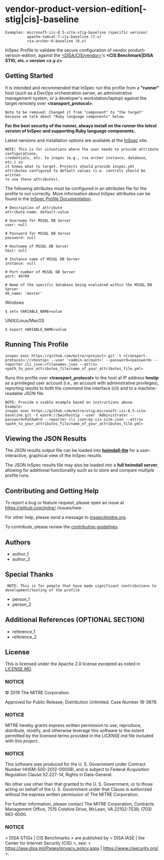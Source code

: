 # vendor-product-version-edition[-stig|cis]-baseline

    Examples: microsoft-iis-8.5-site-stig-baseline (specific version)
              apache-tomcat-7-cis-baseline (7.x)
              rsa-archer-6-baseline (6.x)

InSpec Profile to validate the secure configuration of vendor product-version-edition, against the [<DISA/CIS/vendor>](http://linktosite)'s **<CIS Benchmark|DISA STIG, etc.> version <x.y.z>**.

## Getting Started  
It is intended and recommended that InSpec run this profile from a __"runner"__ host (such as a DevOps orchestration server, an administrative management system, or a developer's workstation/laptop) against the target remotely over __<transport_protocol>__.

    Note to be removed: Changed it from "component" to "the target" because we talk about "Ruby language components" below. 
    
__For the best security of the runner, always install on the runner the _latest version_ of InSpec and supporting Ruby language components.__ 

Latest versions and installation options are available at the [InSpec](http://inspec.io/) site.

    NOTE: This is for situations where the user needs to provide attribute configurations, 
    credentials, etc. to inspec (e.g., rsa archer instance, database, etc.) so 
    it knows what to target. Projects should provide inspec.yml 
    attributes configured to default values (i.e. controls should be written 
    to use these attributes).
    
The following attributes must be configured in an attributes file for the profile to run correctly. More information about InSpec attributes can be found in the [InSpec Profile Documentation](https://www.inspec.io/docs/reference/profiles/).

```
# Description of attribute
attribute-name: default-value

# Username for MSSQL DB Server
user: null

# Password for MSSQL DB Server
password: null

# Hostname of MSSQL DB Server
host: null

# Instance name of MSSQL DB Server
instance: null

# Port number of MSSQL DB Server
port: 49789

# Name of the specific database being evaluated within the MSSQL DB Server
db_name: 'master'
```
Windows
```
$ setx VARIABLE_NAME=value
```

UNIX/Linux/MacOS
```
$ export VARIABLE_NAME=value
```

## Running This Profile

    inspec exec https://github.com/mitre/<project>.git -t <transport-protocol>://<hostip> --user '<admin-account>' --password=<password> --reporter cli json:<filename>.json --attrs=<path_to_your_attributes_file/name_of_your_attributes_file.yml>

Runs this profile over __<transport_protocol>__ to the host at IP address __hostip__ as a privileged user account (i.e., an account with administrative privileges), reporting results to both the command line interface (cli) and to a machine-readable JSON file. 

    NOTE: Provide a usable example based on instructions above. 
    Example:
    inspec exec https://github.com/mitre/stig-microsoft-iis-8.5-site-baseline.git -t winrm://$winhostip --user 'Administrator --password=Pa55w0rd --reporter cli json:my-iis-site.json --attrs=<path_to_your_attributes_file/name_of_your_attributes_file.yml>

## Viewing the JSON Results

The JSON results output file can be loaded into __[heimdall-lite](https://mitre.github.io/heimdall-lite/)__ for a user-interactive, graphical view of the InSpec results. 

The JSON InSpec results file may also be loaded into a __full heimdall server__, allowing for additional functionality such as to store and compare multiple profile runs.

## Contributing and Getting Help
To report a bug or feature request, please open an issue at https://github.com/mitre/ <project> /issues/new .

For other help, please send a message to [inspec@mitre.org](mailto:inspec@mitre.org).

To contribute, please review the [contribution guidelines](https://github.com/mitre/docs-mitre-inspec/blob/master/CONTRIBUTING.md).

## Authors
* author_1
* author_2

## Special Thanks 
     NOTE: This is for people that have made significant contributions to development/testing of the profile
* person_1
* person_2
 
## Additional References (OPTIONAL SECTION)
* reference_1
* reference_2

## License
This is licensed under the Apache 2.0 license excepted as noted in [LICENSE.MD](https://github.com/mitre/project/blob/master/LICENSE.md). 

### NOTICE

© 2019 The MITRE Corporation.

Approved for Public Release; Distribution Unlimited. Case Number 18-3678.  

### NOTICE
MITRE hereby grants express written permission to use, reproduce, distribute, modify, and otherwise leverage this software to the extent permitted by the licensed terms provided in the LICENSE.md file included with this project.

### NOTICE  

This software was produced for the U. S. Government under Contract Number HHSM-500-2012-00008I, and is subject to Federal Acquisition Regulation Clause 52.227-14, Rights in Data-General.  

No other use other than that granted to the U. S. Government, or to those acting on behalf of the U. S. Government under that Clause is authorized without the express written permission of The MITRE Corporation.

For further information, please contact The MITRE Corporation, Contracts Management Office, 7515 Colshire Drive, McLean, VA  22102-7539, (703) 983-6000.

### NOTICE
< DISA STIGs | CIS Benchmarks > are published by < DISA IASE | the Center for Internet Security (CIS) >, see: 
< https://iase.disa.mil/Pages/privacy_policy.aspx | https://www.cisecurity.org/ >.
